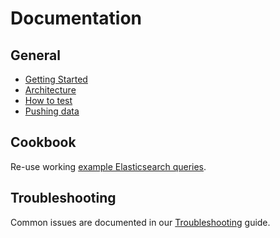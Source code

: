 # Documentation

## General

* [Getting Started](./GETTING_STARTED.md)
* [Architecture](./ARCHITECTURE.md)
* [How to test](./HOW_TO_TEST.md)
* [Pushing data](./PUSHING_DATA.md)

## Cookbook

Re-use working [example Elasticsearch queries](./cookbook/README.md).

## Troubleshooting

Common issues are documented in our [Troubleshooting](./TROUBLESHOOTING.md) guide.
